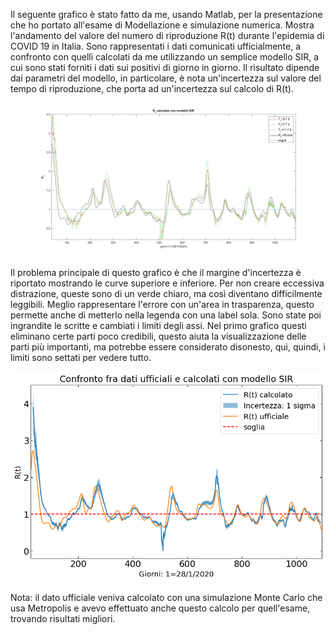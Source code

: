 Il seguente grafico è stato fatto da me, usando Matlab, per la presentazione che ho portato all'esame di Modellazione e simulazione numerica. Mostra l'andamento del valore del numero di riproduzione R(t) durante l'epidemia di COVID 19 in Italia. Sono rappresentati i dati comunicati ufficialmente, a confronto con quelli calcolati da me utilizzando un semplice modello SIR, a cui sono stati forniti i dati sui positivi di giorno in giorno. Il risultato dipende dai parametri del modello, in particolare, è nota un'incertezza sul valore del tempo di riproduzione, che porta ad un'incertezza sul calcolo di R(t).

![image](https://github.com/massimocipressi/MLPNS_MCipressi/blob/main/vis/R_easy.jpg)

Il problema principale di questo grafico è che il margine d'incertezza è riportato mostrando le curve superiore e inferiore. Per non creare eccessiva distrazione, queste sono di un verde chiaro, ma così diventano difficilmente leggibili. Meglio rappresentare l'errore con un'area in trasparenza, questo permette anche di metterlo nella legenda con una label sola.
Sono state poi ingrandite le scritte e cambiati i limiti degli assi. Nel primo grafico questi eliminano certe parti poco credibili, questo aiuta la visualizzazione delle parti più importanti, ma potrebbe essere considerato disonesto, qui, quindi, i limiti sono settati per vedere tutto.

![image](https://github.com/massimocipressi/MLPNS_MCipressi/blob/main/vis/vis.png)

Nota: il dato ufficiale veniva calcolato con una simulazione Monte Carlo che usa Metropolis e avevo effettuato anche questo calcolo per quell'esame, trovando risultati migliori.
